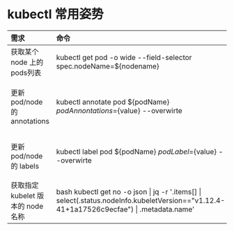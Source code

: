 # kubectl 常用姿势

| 需求 | 命令 | 备注 |
|:-----|:------|:------|
| 获取某个 node 上的 pods列表 | kubectl get pod -o wide --field-selector spec.nodeName=${nodename} | 依赖 --field-selector |
| 更新 pod/node 的 annotations | kubectl annotate pod ${podName} ${podAnnontations}=${value} --overwirte | 如果已存在 Annontations，通过 --overwirte 选项覆盖|
| 更新 pod/node 的 labels | kubectl label pod ${podName} ${podLabel}=${value} --overwirte |如果已存在该 label ，通过 --overwirte 选项覆盖|
|获取指定 kubelet 版本的 node 名称| bash kubectl get no -o json &#124; jq -r '.items[] &#124;  select(.status.nodeInfo.kubeletVersion=="v1.12.4-41+1a17526c9ecfae") &#124; .metadata.name' | Reserved |
